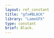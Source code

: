 ```yaml
---
layout: ref_constant
title: "gfx#BLACK"
library: "LameGFX"
type: constant
brief: Black.
---
```







